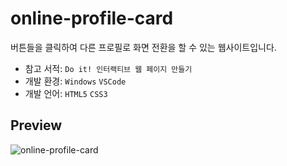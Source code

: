 # online-profile-card
버튼들을 클릭하여 다른 프로필로 화면 전환을 할 수 있는 웹사이트입니다.<br>
- 참고 서적: `Do it! 인터랙티브 웹 페이지 만들기`
- 개발 환경: `Windows` `VSCode`
- 개발 언어: `HTML5` `CSS3`

## Preview
![online-profile-card](https://user-images.githubusercontent.com/60216512/154936802-b948e557-4580-4967-b026-64306fcf6725.gif)
